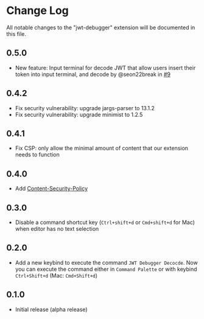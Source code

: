# Change Log

All notable changes to the "jwt-debugger" extension will be documented in this file.

## 0.5.0

- New feature: Input terminal for decode JWT that allow users insert their token into input terminal, and decode by @seon22break in [#9](https://github.com/yokawasa/vscode-jwt-debugger/pull/9)

## 0.4.2

- Fix security vulnerability: upgrade jargs-parser to 13.1.2
- Fix security vulnerability: upgrade minimist to 1.2.5

## 0.4.1

- Fix CSP: only allow the minimal amount of content that our extension needs to function

## 0.4.0

- Add [Content-Security-Policy](https://code.visualstudio.com/api/extension-guides/webview#content-security-policy)

## 0.3.0

- Disable a command shortcut key (`Ctrl+shift+d` or `Cmd+shift+d` for Mac) when editor has no text selection

## 0.2.0

- Add a new keybind to execute the command `JWT Debugger Decocde`. Now  you can execute the command either in `Command Palette` or with keybind `Ctrl+Shift+d` (Mac: `Cmd+Shift+d`)

## 0.1.0

- Initial release (alpha release)
